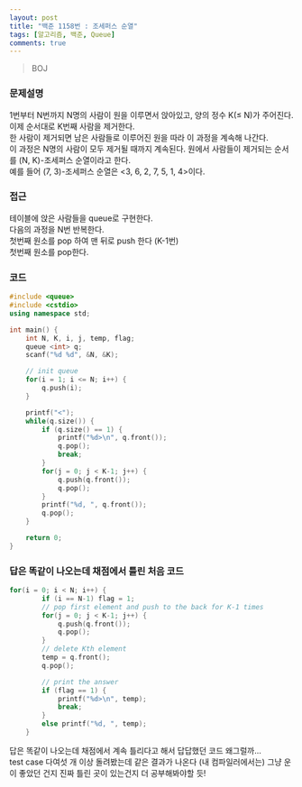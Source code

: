 ```yaml
---
layout: post
title: "백준 1158번 : 조세퍼스 순열"
tags: [알고리즘, 백준, Queue]
comments: true
---
```

> BOJ  

### 문제설명  
1번부터 N번까지 N명의 사람이 원을 이루면서 앉아있고, 양의 정수 K(≤ N)가 주어진다. 이제 순서대로 K번째 사람을 제거한다.  
한 사람이 제거되면 남은 사람들로 이루어진 원을 따라 이 과정을 계속해 나간다.  
이 과정은 N명의 사람이 모두 제거될 때까지 계속된다. 원에서 사람들이 제거되는 순서를 (N, K)-조세퍼스 순열이라고 한다.  
예를 들어 (7, 3)-조세퍼스 순열은 <3, 6, 2, 7, 5, 1, 4>이다.  

### 접근  
테이블에 앉은 사람들을 queue로 구현한다.  
다음의 과정을 N번 반복한다.  
    첫번째 원소를 pop 하여 맨 뒤로 push 한다 (K-1번)  
    첫번째 원소를 pop한다.  

### 코드  
~~~c++
#include <queue>
#include <cstdio>
using namespace std;

int main() {
    int N, K, i, j, temp, flag;
    queue <int> q;
    scanf("%d %d", &N, &K);

    // init queue
    for(i = 1; i <= N; i++) {
        q.push(i);
    }

    printf("<");
    while(q.size()) {
        if (q.size() == 1) {
            printf("%d>\n", q.front());
            q.pop();
            break;
        }
        for(j = 0; j < K-1; j++) {
            q.push(q.front());
            q.pop();
        }
        printf("%d, ", q.front());
        q.pop();
    }

    return 0;
}
~~~

### 답은 똑같이 나오는데 채점에서 틀린 처음 코드
~~~c++
for(i = 0; i < N; i++) {
        if (i == N-1) flag = 1;
        // pop first element and push to the back for K-1 times
        for(j = 0; j < K-1; j++) {
            q.push(q.front());
            q.pop();
        }
        // delete Kth element
        temp = q.front();
        q.pop();

        // print the answer
        if (flag == 1) {
            printf("%d>\n", temp);
            break;
        }
        else printf("%d, ", temp);
    }
~~~
답은 똑같이 나오는데 채점에서 계속 틀리다고 해서 답답했던 코드 왜그럴까...  
test case 다여섯 개 이상 돌려봤는데 같은 결과가 나온다 (내 컴파일러에서는) 그냥 운이 좋았던 건지 진짜 틀린 곳이 있는건지 더 공부해봐야할 듯!  
